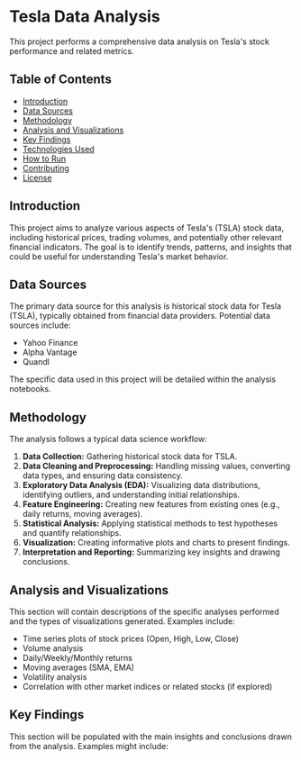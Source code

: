 # Tesla Data Analysis

This project performs a comprehensive data analysis on Tesla's stock performance and related metrics.

## Table of Contents

- [Introduction](#introduction)
- [Data Sources](#data-sources)
- [Methodology](#methodology)
- [Analysis and Visualizations](#analysis-and-visualizations)
- [Key Findings](#key-findings)
- [Technologies Used](#technologies-used)
- [How to Run](#how-to-run)
- [Contributing](#contributing)
- [License](#license)

## Introduction

This project aims to analyze various aspects of Tesla's (TSLA) stock data, including historical prices, trading volumes, and potentially other relevant financial indicators. The goal is to identify trends, patterns, and insights that could be useful for understanding Tesla's market behavior.

## Data Sources

The primary data source for this analysis is historical stock data for Tesla (TSLA), typically obtained from financial data providers. Potential data sources include:

- Yahoo Finance
- Alpha Vantage
- Quandl

The specific data used in this project will be detailed within the analysis notebooks.

## Methodology

The analysis follows a typical data science workflow:

1.  **Data Collection:** Gathering historical stock data for TSLA.
2.  **Data Cleaning and Preprocessing:** Handling missing values, converting data types, and ensuring data consistency.
3.  **Exploratory Data Analysis (EDA):** Visualizing data distributions, identifying outliers, and understanding initial relationships.
4.  **Feature Engineering:** Creating new features from existing ones (e.g., daily returns, moving averages).
5.  **Statistical Analysis:** Applying statistical methods to test hypotheses and quantify relationships.
6.  **Visualization:** Creating informative plots and charts to present findings.
7.  **Interpretation and Reporting:** Summarizing key insights and drawing conclusions.

## Analysis and Visualizations

This section will contain descriptions of the specific analyses performed and the types of visualizations generated. Examples include:

-   Time series plots of stock prices (Open, High, Low, Close)
-   Volume analysis
-   Daily/Weekly/Monthly returns
-   Moving averages (SMA, EMA)
-   Volatility analysis
-   Correlation with other market indices or related stocks (if explored)

## Key Findings

This section will be populated with the main insights and conclusions drawn from the analysis. Examples might include: